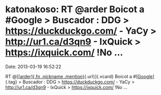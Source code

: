 katonakoso: RT \@arder Boicot a \#Google \> Buscador : DDG \> https://duckduckgo.com/ - YaCy \> http://ur1.ca/d3qn9 - IxQuick \> https://ixquick.com/ !No \...
==============================================================================================================================================================

Date: 2013-03-19 16:52:22

RT @[[[arder]{.fn .nickname
.mention}](http://identi.ca/user/151494 "Arder"){.url}]{.vcard} Boicot a
\#[[Google](http://identi.ca/tag/google)]{.tag} \> Buscador : DDG \>
<https://duckduckgo.com/> - YaCy \> <http://ur1.ca/d3qn9> - IxQuick \>
<https://ixquick.com/> !No \...
